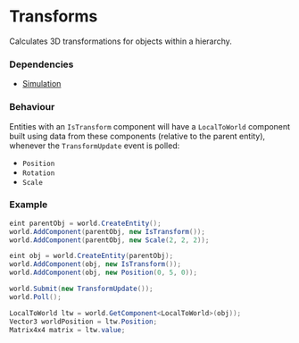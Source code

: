 # Transforms
Calculates 3D transformations for objects within a hierarchy.

### Dependencies
* [Simulation](https://github.com/game-simulations/simulation)

### Behaviour
Entities with an `IsTransform` component will have a `LocalToWorld` component built
using data from these components (relative to the parent entity), whenever the `TransformUpdate` event
is polled:
* `Position`
* `Rotation`
* `Scale`

### Example
```cs
eint parentObj = world.CreateEntity();
world.AddComponent(parentObj, new IsTransform());
world.AddComponent(parentObj, new Scale(2, 2, 2));

eint obj = world.CreateEntity(parentObj);
world.AddComponent(obj, new IsTransform());
world.AddComponent(obj, new Position(0, 5, 0));

world.Submit(new TransformUpdate());
world.Poll();

LocalToWorld ltw = world.GetComponent<LocalToWorld>(obj));
Vector3 worldPosition = ltw.Position;
Matrix4x4 matrix = ltw.value;
```
